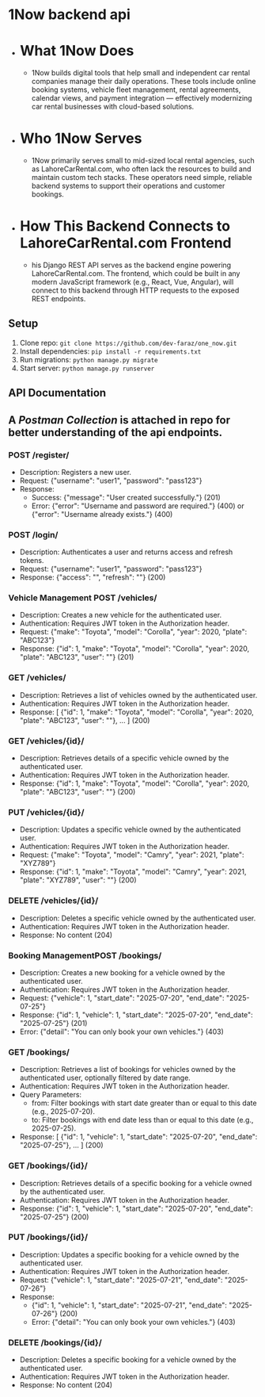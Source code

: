 # 1Now backend api

- # What 1Now Does
    - 1Now builds digital tools that help small and independent car rental companies manage their daily operations. These tools include online booking systems, vehicle fleet management, rental agreements, calendar views, and payment integration — effectively modernizing car rental businesses with cloud-based solutions.

- # Who 1Now Serves
    - 1Now primarily serves small to mid-sized local rental agencies, such as LahoreCarRental.com, who often lack the resources to build and maintain custom tech stacks. These operators need simple, reliable backend systems to support their operations and customer bookings.

- # How This Backend Connects to LahoreCarRental.com Frontend
    - his Django REST API serves as the backend engine powering LahoreCarRental.com. The frontend, which could be built in any modern JavaScript framework (e.g., React, Vue, Angular), will connect to this backend through HTTP requests to the exposed REST endpoints.

## Setup

1. Clone repo: `git clone https://github.com/dev-faraz/one_now.git`
2. Install dependencies: `pip install -r requirements.txt`
3. Run migrations: `python manage.py migrate`
4. Start server: `python manage.py runserver`


## API Documentation

## A *Postman Collection* is attached in repo for better understanding of the api endpoints.

### POST /register/
 - Description: Registers a new user.
 - Request: {"username": "user1", "password": "pass123"}
 - Response:
    - Success: {"message": "User created successfully."} (201)
    - Error: {"error": "Username and password are required."} (400) or {"error": "Username already exists."} (400)

### POST /login/
  - Description: Authenticates a user and returns access and refresh tokens.
  - Request: {"username": "user1", "password": "pass123"}
  - Response: {"access": "<token>", "refresh": "<token>"} (200)

### Vehicle Management POST /vehicles/
  - Description: Creates a new vehicle for the authenticated user.
  - Authentication: Requires JWT token in the Authorization header.
  - Request: {"make": "Toyota", "model": "Corolla", "year": 2020, "plate": "ABC123"}
  - Response: {"id": 1, "make": "Toyota", "model": "Corolla", "year": 2020, "plate": "ABC123", "user": "<username>"} (201)

### GET /vehicles/
  - Description: Retrieves a list of vehicles owned by the authenticated user.
  - Authentication: Requires JWT token in the Authorization header.
  - Response: [ {"id": 1, "make": "Toyota", "model": "Corolla", "year": 2020, "plate": "ABC123", "user": "<username>"}, ... ] (200)

### GET /vehicles/{id}/
  - Description: Retrieves details of a specific vehicle owned by the authenticated user.
  - Authentication: Requires JWT token in the Authorization header.
  - Response: {"id": 1, "make": "Toyota", "model": "Corolla", "year": 2020, "plate": "ABC123", "user": "<username>"} (200)

### PUT /vehicles/{id}/
  - Description: Updates a specific vehicle owned by the authenticated user.
  - Authentication: Requires JWT token in the Authorization header.
  - Request: {"make": "Toyota", "model": "Camry", "year": 2021, "plate": "XYZ789"}
  - Response: {"id": 1, "make": "Toyota", "model": "Camry", "year": 2021, "plate": "XYZ789", "user": "<username>"} (200)

### DELETE /vehicles/{id}/
  - Description: Deletes a specific vehicle owned by the authenticated user.
  - Authentication: Requires JWT token in the Authorization header.
  - Response: No content (204)

### Booking ManagementPOST /bookings/
  - Description: Creates a new booking for a vehicle owned by the authenticated user.
  - Authentication: Requires JWT token in the Authorization header.
  - Request: {"vehicle": 1, "start_date": "2025-07-20", "end_date": "2025-07-25"}
  - Response: {"id": 1, "vehicle": 1, "start_date": "2025-07-20", "end_date": "2025-07-25"} (201)
  - Error: {"detail": "You can only book your own vehicles."} (403)

### GET /bookings/
  - Description: Retrieves a list of bookings for vehicles owned by the authenticated user, optionally filtered by date range.
  - Authentication: Requires JWT token in the Authorization header.
  - Query Parameters:
    - from: Filter bookings with start date greater than or equal to this date (e.g., 2025-07-20).
    - to: Filter bookings with end date less than or equal to this date (e.g., 2025-07-25).
  - Response: [ {"id": 1, "vehicle": 1, "start_date": "2025-07-20", "end_date": "2025-07-25"}, ... ] (200)

### GET /bookings/{id}/
  - Description: Retrieves details of a specific booking for a vehicle owned by the authenticated user.
  - Authentication: Requires JWT token in the Authorization header.
  - Response: {"id": 1, "vehicle": 1, "start_date": "2025-07-20", "end_date": "2025-07-25"} (200)

### PUT /bookings/{id}/
  - Description: Updates a specific booking for a vehicle owned by the authenticated user.
  - Authentication: Requires JWT token in the Authorization header.
  - Request: {"vehicle": 1, "start_date": "2025-07-21", "end_date": "2025-07-26"}
  - Response:
    - {"id": 1, "vehicle": 1, "start_date": "2025-07-21", "end_date": "2025-07-26"} (200)
    - Error: {"detail": "You can only book your own vehicles."} (403)

### DELETE /bookings/{id}/
  - Description: Deletes a specific booking for a vehicle owned by the authenticated user.
  - Authentication: Requires JWT token in the Authorization header.
  - Response: No content (204)


